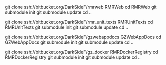 git clone ssh://bitbucket.org/DarkSideF/rmrweb RMRWeb
cd RMRWeb
git submodule init
git submodule update
cd ..

git clone ssh://bitbucket.org/DarkSideF/rmr_unit_texts RMRUnitTexts
cd RMRUnitTexts
git submodule init
git submodule update
cd ..

git clone ssh://bitbucket.org/DarkSideF/gzwebappdocs GZWebAppDocs
cd GZWebAppDocs
git submodule init
git submodule update
cd ..

git clone ssh://bitbucket.org/DarkSideF/gz_docker RMRDockerRegistry
cd RMRDockerRegistry
git submodule init
git submodule update
cd ..


